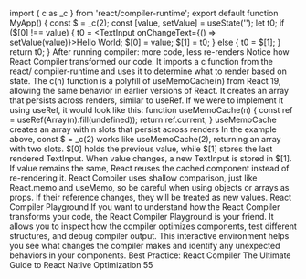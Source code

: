 import { c as _c } from 'react/compiler-runtime';
export default function MyApp() {
  const $ = _c(2);
  const [value, setValue] = useState('');
  let t0;
  if ($[0] !== value) {
    t0 = <TextInput onChangeText={() => setValue(value)}>Hello 
World</TextInput>;
    $[0] = value;
    $[1] = t0;
  } else {
    t0 = $[1];
  }
  return t0;
}
After running compiler: more code, less re-renders
Notice how React Compiler transformed our code. It imports a c function from the react/
compiler-runtime and uses it to determine what to render based on state. The c(n) function is 
a polyfill of useMemoCache(n) from React 19, allowing the same behavior in earlier versions of 
React. It creates an array that persists across renders, similar to useRef. If we were to implement 
it using useRef, it would look like this:
function useMemoCache(n) {
  const ref = useRef(Array(n).fill(undefined));
  return ref.current;
}
useMemoCache creates an array with n slots that persist across renders
In the example above, const  $  =  _c(2) works like useMemoCache(2), returning an array 
with two slots. $[0] holds the previous value, while $[1] stores the last rendered TextInput. 
When 
value changes, a new TextInput is stored in $[1]. If value remains the same, React 
reuses the cached component instead of re-rendering it.
React Compiler uses shallow comparison, just like React.memo and useMemo, so 
be careful when using objects or arrays as props. If their reference changes, they 
will be treated as new values.
React Compiler Playground
If you want to understand how the React Compiler transforms your code, the React Compiler 
Playground is your friend. It allows you to inspect how the compiler optimizes components, test 
different structures, and debug compiler output. This interactive environment helps you see 
what changes the compiler makes and identify any unexpected behaviors in your components.
Best Practice: React Compiler
The Ultimate Guide to React Native Optimization
55